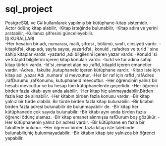 # sql_project
PostgreSQL ve C# kullanılarak yapılmış bir kütüphane-kitap sistemidir.
-Actor ödünç kitap alabilir,
-Kitap isteğinde bulunabilir,
-Kitap adını ve yerini aratabilir,
-Kullanıcı şifresini güncelleyebilir.<br>
İŞ KURALLARI<br>
-Her hesabın bir adı, numarası, maili, şifresi , bölümü, sınıfı, cinsiyeti vardır.
-kitapId’si ,kitap adı, sayfa sayısı, yazarId’si , konuId , rafadres ve turId ' sine sahip kitaplar vardır.
-yazarId ,adı bilgilerini içeren yazar vardır.
-KonuId 'si ve kitapId bilgilerini içeren kitap konuları vardır.
-turId ve tur adına sahip kitap türleri vardır.
-Id'si ,emanet alan no ,rafId, kitapId içeren emanetler vardır.
-Adres , fakulte ,kutuphaneId içeren kütüphane vardır.
-Kitap iste için kitap adı ,yazar Adı ,numara' si mevcuttur.
-Her bir raf için rafId ,rafAdres ,rafDurumu ,rafKonumu, kutuphaneId mevcuttur.
-Her öğrencinin yalnız bir hesabı mevcuttur ve bu hesap tüm kütüphanelerde geçerlidir.
-Her öğrenci birden fazla kitabı aynı anda alabilir.
-Her kitap hiç alınmayadabilir.Birden fazla kez de alınabilir.
-Her kitabın birden fazla konusu vardır.
-Bir kitap yalnız bir türde olabilir. Bir türde birden fazla kitap bulunabilir.
-Bir kitabın birden fazla adresi bulunabilir de bulunmayabilir de.
-Bir kitap her kütüphanede çok sayıda bulunabilir.
-Bir kitabı aynı anda birden fazla öğrenci ödünç alamaz.
-Bir kitap emanet alınmışsa rafDurum boş gözükür.
-Her kütüphanenin yalnız bir adresi vardır.
-Bir kütüphane en fazla bir fakültede bulunur.
-Her öğrenci birden fazla kitap iste talebinde bulunabilir,hiç bulunmayadabilir.
-Bir kitabın kitap iste yalnızca bir öğrenci yapabilir.

